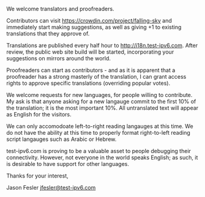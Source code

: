 We welcome translators and proofreaders.

Contributors can visit https://crowdin.com/project/falling-sky
and immediately start making suggestions, as well as giving +1 to
existing translations that they approve of.

Translations are published every half hour to http://i18n.test-ipv6.com. 
After review, the public web site build will be started, incorporating
your suggestions on mirrors around the world.

Proofreaders can start as contributors - and as it is apparent
that a proofreader has a strong masterly of the translation, 
I can grant access rights to approve specific translations (overriding
popular votes).

We welcome requests for new languages, for people willing to contribute.  
My ask is that anyone asking for a new langauge commit to the first 10% of
the translation; it is the most important 10%.  All untranslated text will
appear as English for the visitors.


We can only accomodoate left-to-right reading langauges at this time.
We do not have the ability at this time to properly format right-to-left
reading script langauges such as Arabic or Hebrew.  


test-ipv6.com is proving to be a valuable asset to people debugging their
connectivity.  However, not everyone in the world speaks English; as such,
it is desirable to have support for other languages.

Thanks for your interest,

Jason Fesler
jfesler@test-ipv6.com
